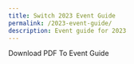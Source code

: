 ```yaml
---
title: Switch 2023 Event Guide
permalink: /2023-event-guide/
description: Event guide for 2023
---
```

<a>Download PDF To Event Guide</a>